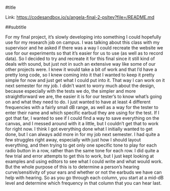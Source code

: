 #title

Link: https://codesandbox.io/s/angela-final-2-psltev?file=/README.md

##subtitle

For my final project, it’s slowly developing into something I could hopefully use for my research job on campus. I was talking about this class with my supervisor and he asked if there was a way I could recreate the website we use for our experiments so that it’s easier for us to use (as well as to record data). So I decided to try and recreate it for this final since it still kind of deals with sound, but just not in such an extensive way like some of our other projects were. I knew it would take a bit of work and that I’d have a pretty long code, so I knew coming into it that I wanted to keep it pretty simple for now and just get what I could put into it. That way I can work on it next semester for my job.
I didn’t want to worry much about the design, because especially with the tests we do, the simpler and more straightforward we are, the easier it is for our tester’s to know what’s going on and what they need to do. I just wanted to have at least 4 different frequencies with a fairly small dB range, as well as a way for the tester to enter their name and which specific earbud they are using for the test. If I got that far, I wanted to see if I could find a way to save everything on the canvas, and I messed around with it a little, but I couldn’t get that to work for right now. I think I got everything done what I initially wanted to get done, but I can always add more in for my job next semester.
I had quite a few struggles right away, especially with just how I should layout everything, and then trying to get only one specific tone to play for each radio button in a row, rather than the same tone for each row. I did quite a few trial and error attempts to get this to work, but I just kept looking at examples and using editors to see what I could write and what would work.
But the whole purpose of this is to determine a person’s hearing curve/sensitivity of your ears and whether or not the earbuds we have can help with hearing. So as you go through each column, you start at a mid-dB level and determine which frequency in that column that you can hear last.
